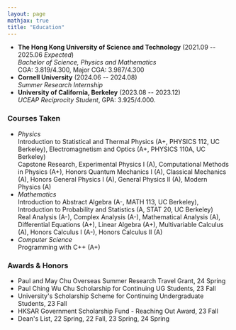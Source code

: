 ```yaml
---
layout: page
mathjax: true
title: "Education"
---
```


* **The Hong Kong University of Science and Technology** (2021.09 -- 2025.06 *Expected*)  
  *Bachelor of Science, Physics and Mathematics*        
  CGA: 3.819/4.300, Major CGA: 3.987/4.300
* **Cornell University** (2024.06 -- 2024.08)           
  *Summer Research Internship*
* **University of California, Berkeley** (2023.08 -- 2023.12)  
  *UCEAP Reciprocity Student*, GPA: 3.925/4.000.

### Courses Taken
* *Physics*   
  Introduction to Statistical and Thermal Physics (A+, PHYSICS 112, UC Berkeley), Electromagnetism and Optics (A+, PHYSICS 110A, UC Berkeley)     
  Capstone Research, Experimental Physics I (A), Computational Methods in Physics (A+), Honors Quantum Mechanics I (A), Classical Mechanics (A), Honors General Physics I (A), General Physics II (A), Modern Physics (A)    
* *Mathematics*   
  Introduction to Abstract Algebra (A-, MATH 113, UC Berkeley), Introduction to Probability and Statistics (A, STAT 20, UC Berkeley)     
  Real Analysis (A-), Complex Analysis (A-), Mathematical Analysis (A), Differential Equations (A+), Linear Algebra (A+), Multivariable Calculus (A), Honors Calculus I (A-), Honors Calculus II (A)      
* *Computer Science*   
  Programming with C++ (A+)

### Awards & Honors
* Paul and May Chu Overseas Summer Research Travel Grant, 24 Spring
* Paul Ching Wu Chu Scholarship for Continuing UG Students, 23 Fall
* University's Scholarship Scheme for Continuing Undergraduate Students, 23 Fall
* HKSAR Government Scholarship Fund - Reaching Out Award, 23 Fall
* Dean's List, 22 Spring, 22 Fall, 23 Spring, 24 Spring
